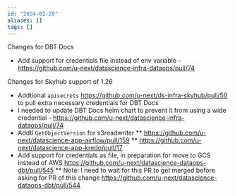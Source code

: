 ```yaml
---
id: "2024-02-28"
aliases: []
tags: []
---
```



Changes for DBT Docs
* Add support for credentials file instead of env variable - https://github.com/u-next/datascience-infra-dataops/pull/74

Changes for Skyhub support of 1.26
* Addtional `apisecrets`  https://github.com/u-next/ds-infra-skyhub/pull/50 to pull extra necessary credentials for DBT Docs
* I needed to update DBT Docs helm chart to prevent it from using a wide credential - https://github.com/u-next/datascience-infra-dataops/pull/74
* Addtl `GetObjectVersion` for s3readwriter
 ** https://github.com/u-next/datascience-app-airflow/pull/159 
 ** https://github.com/u-next/datascience-app-kredo/pull/17
* Add support for credentials as file, in preparation for move to GCS instead of AWS https://github.com/u-next/datascience-dataops-dbt/pull/545
 ** Note: I need to wait for this PR to get merged before asking for PR of this change https://github.com/u-next/datascience-dataops-dbt/pull/544 

